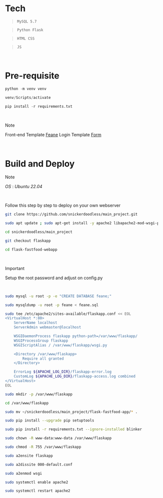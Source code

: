 
# Tech


> `MySQL 5.7`

> `Python Flask`

> `HTML CSS`

> `JS`

<br />


# Pre-requisite

```python
python -m venv venv
```

```powershell
venv/Scripts/activate
```

```python
pip install -r requirements.txt
```

<br />

> [!note] 
> Front-end Template [Feane](https://themewagon.com/themes/free-bootstrap-4-html5-restaurant-website-template-feane/) 
> Login Template [Form](https://codepen.io/ianpirro/pen/nXRmWm)

<br />

# Build and Deploy

> [!note]
> *OS* : *Ubuntu 22.04* 

<br />

Follow this step by step to deploy on your own webserver

```bash
git clone https://github.com/snickerdoodless/main_project.git
```

```bash
sudo apt update ; sudo apt-get install -y apache2 libapache2-mod-wsgi-py3 mysql-server git unzip python3-dev python3-pip pkg-config libmysqlclient-dev  
```

```bash
cd snickerdoodless/main_project
```

```bash
git checkout flaskapp
```

```bash
cd flask-fastfood-webapp
```


<br />

> [!important]
>  Setup the root password and adjust on config.py

<br />

```bash
sudo mysql -u root -p -e "CREATE DATABASE feane;"
```

```bash
sudo mysqldump -u root -p feane < feane.sql
```

```bash
sudo tee /etc/apache2/sites-available/flaskapp.conf << EOL
<VirtualHost *:80>
    ServerName localhost
    ServerAdmin webmaster@localhost

    WSGIDaemonProcess flaskapp python-path=/var/www/flaskapp/
    WSGIProcessGroup flaskapp
    WSGIScriptAlias / /var/www/flaskapp/wsgi.py

    <Directory /var/www/flaskapp>
        Require all granted
    </Directory>

    ErrorLog ${APACHE_LOG_DIR}/flaskapp-error.log
    CustomLog ${APACHE_LOG_DIR}/flaskapp-access.log combined
</VirtualHost>
EOL
```

```bash
sudo mkdir -p /var/www/flaskapp
```

```bash
cd /var/www/flaskapp
```

```bash
sudo mv ~/snickerdoodless/main_project/flask-fastfood-app/* . 
```

```bash
sudo pip install --upgrade pip setuptools
```

```bash
sudo pip install -r requirements.txt --ignore-installed blinker
```

```bash
sudo chown -R www-data:www-data /var/www/flaskapp 
```

```bash
sudo chmod -R 755 /var/www/flaskapp
```

```bash
sudo a2ensite flaskapp
```

```bash
sudo a2dissite 000-default.conf
```

```bash
sudo a2enmod wsgi
```

```bash
sudo systemctl enable apache2
```

```bash
sudo systemctl restart apache2
```


